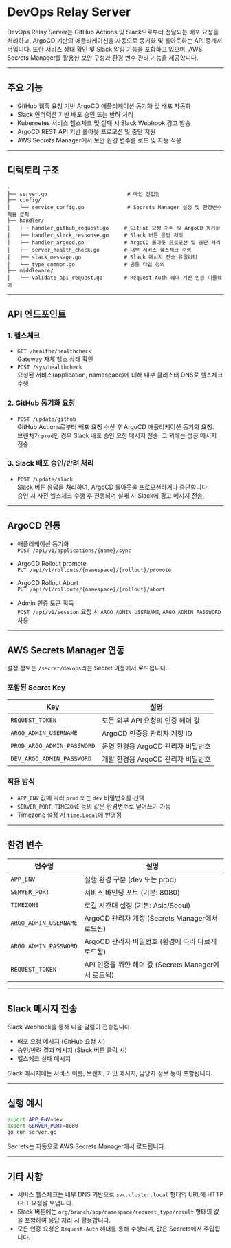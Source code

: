 # DevOps Relay Server
DevOps Relay Server는 GitHub Actions 및 Slack으로부터 전달되는 배포 요청을 처리하고, ArgoCD 기반의 애플리케이션을 자동으로 동기화 및 롤아웃하는 API 중계서버입니다. 또한 서비스 상태 확인 및 Slack 알림 기능을 포함하고 있으며, AWS Secrets Manager를 활용한 보안 구성과 환경 변수 관리 기능을 제공합니다.

---
## 주요 기능
- GitHub 웹훅 요청 기반 ArgoCD 애플리케이션 동기화 및 배포 자동화
- Slack 인터랙션 기반 배포 승인 또는 반려 처리
- Kubernetes 서비스 헬스체크 및 실패 시 Slack Webhook 경고 발송
- ArgoCD REST API 기반 롤아웃 프로모션 및 중단 지원
- AWS Secrets Manager에서 보안 환경 변수를 로드 및 자동 적용

---
## 디렉토리 구조
```
.
├── server.go                          # 메인 진입점
├── config/
│   └── service_config.go              # Secrets Manager 설정 및 환경변수 적용 로직
├── handler/
│   ├── handler_github_request.go     # GitHub 요청 처리 및 ArgoCD 동기화
│   ├── handler_slack_response.go     # Slack 버튼 응답 처리
│   ├── handler_argocd.go             # ArgoCD 롤아웃 프로모션 및 중단 처리
│   ├── server_health_check.go        # 내부 서비스 헬스체크 수행
│   ├── slack_message.go              # Slack 메시지 전송 유틸리티
│   └── type_common.go                # 공통 타입 정의
├── middleware/
│   └── validate_api_request.go       # Request-Auth 헤더 기반 인증 미들웨어
```
---
## API 엔드포인트
### 1. 헬스체크
- `GET /healthz/healthcheck`  
  Gateway 자체 헬스 상태 확인
- `POST /sys/healthcheck`  
  요청된 서비스(application, namespace)에 대해 내부 클러스터 DNS로 헬스체크 수행

### 2. GitHub 동기화 요청
- `POST /update/github`  
  GitHub Actions로부터 배포 요청 수신 후 ArgoCD 애플리케이션 동기화 요청.  
  브랜치가 `prod`인 경우 Slack 배포 승인 요청 메시지 전송. 그 외에는 성공 메시지 전송.

### 3. Slack 배포 승인/반려 처리
- `POST /update/slack`  
  Slack 버튼 응답을 처리하여, ArgoCD 롤아웃을 프로모션하거나 중단합니다.  
  승인 시 사전 헬스체크 수행 후 진행되며 실패 시 Slack에 경고 메시지 전송.
---
## ArgoCD 연동
- 애플리케이션 동기화  
  `POST /api/v1/applications/{name}/sync`

- ArgoCD Rollout promote   
  `PUT /api/v1/rollouts/{namespace}/{rollout}/promote`

- ArgoCD Rollout Abort  
  `PUT /api/v1/rollouts/{namespace}/{rollout}/abort`

- Admin 인증 토큰 획득   
  `POST /api/v1/session` 요청 시 `ARGO_ADMIN_USERNAME`, `ARGO_ADMIN_PASSWORD` 사용

---

## AWS Secrets Manager 연동
설정 정보는 `/secret/devops`라는 Secret 이름에서 로드됩니다.

### 포함된 Secret Key
| Key                       | 설명                                      |
|--------------------------|-------------------------------------------|
| `REQUEST_TOKEN`          | 모든 외부 API 요청의 인증 헤더 값         |
| `ARGO_ADMIN_USERNAME`    | ArgoCD 인증용 관리자 계정 ID               |
| `PROD_ARGO_ADMIN_PASSWORD` | 운영 환경용 ArgoCD 관리자 비밀번호        |
| `DEV_ARGO_ADMIN_PASSWORD`  | 개발 환경용 ArgoCD 관리자 비밀번호        |

### 적용 방식
- `APP_ENV` 값에 따라 `prod` 또는 `dev` 비밀번호를 선택
- `SERVER_PORT`, `TIMEZONE` 등의 값은 환경변수로 덮어쓰기 가능
- Timezone 설정 시 `time.Local`에 반영됨
---
## 환경 변수
| 변수명                  | 설명                                                        |
|-------------------------|-------------------------------------------------------------|
| `APP_ENV`               | 실행 환경 구분 (dev 또는 prod)                              |
| `SERVER_PORT`           | 서비스 바인딩 포트 (기본: 8080)                             |
| `TIMEZONE`              | 로컬 시간대 설정 (기본: Asia/Seoul)                         |
| `ARGO_ADMIN_USERNAME`   | ArgoCD 관리자 계정 (Secrets Manager에서 로드됨)             |
| `ARGO_ADMIN_PASSWORD`   | ArgoCD 관리자 비밀번호 (환경에 따라 다르게 로드됨)          |
| `REQUEST_TOKEN`         | API 인증을 위한 헤더 값 (Secrets Manager에서 로드됨)        |

---
## Slack 메시지 전송
Slack Webhook을 통해 다음 알림이 전송됩니다.
- 배포 요청 메시지 (GitHub 요청 시)
- 승인/반려 결과 메시지 (Slack 버튼 클릭 시)
- 헬스체크 실패 메시지

Slack 메시지에는 서비스 이름, 브랜치, 커밋 메시지, 담당자 정보 등이 포함됩니다.

---

## 실행 예시
```bash
export APP_ENV=dev
export SERVER_PORT=8080
go run server.go
```

Secrets는 자동으로 AWS Secrets Manager에서 로드됩니다.

---
## 기타 사항
- 서비스 헬스체크는 내부 DNS 기반으로 `svc.cluster.local` 형태의 URL에 HTTP GET 요청을 보냅니다.
- Slack 버튼에는 `org/branch/app/namespace/request_type/result` 형태의 값을 포함하여 응답 처리 시 활용합니다.
- 모든 인증 요청은 `Request-Auth` 헤더를 통해 수행되며, 값은 Secrets에서 주입됩니다.

